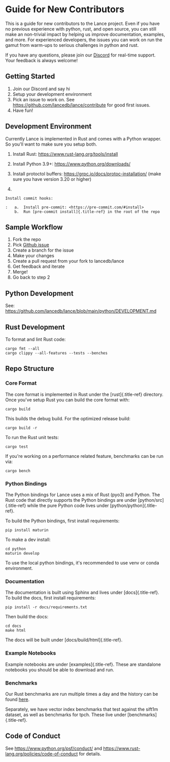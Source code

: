 # Guide for New Contributors

This is a guide for new contributors to the Lance project. Even if you
have no previous experience with python, rust, and open source, you can
still make an non-trivial impact by helping us improve documentation,
examples, and more. For experienced developers, the issues you can work
on run the gamut from warm-ups to serious challenges in python and rust.

If you have any questions, please join our
[Discord](https://discord.gg/zMM32dvNtd) for real-time support. Your
feedback is always welcome!

## Getting Started

1.  Join our Discord and say hi
2.  Setup your development environment
3.  Pick an issue to work on. See
    <https://github.com/lancedb/lance/contribute> for good first issues.
4.  Have fun!

## Development Environment

Currently Lance is implemented in Rust and comes with a Python wrapper.
So you\'ll want to make sure you setup both.

1.  Install Rust: <https://www.rust-lang.org/tools/install>

2.  Install Python 3.9+: <https://www.python.org/downloads/>

3.  Install protoctol buffers:
    <https://grpc.io/docs/protoc-installation/> (make sure you have
    version 3.20 or higher)

4.  

    Install commit hooks:

    :   a.  Install pre-commit: <https://pre-commit.com/#install>
        b.  Run [pre-commit install]{.title-ref} in the root of the repo

## Sample Workflow

1.  Fork the repo
2.  Pick [Github issue](https://github.com/lancedb/lance/issues)
3.  Create a branch for the issue
4.  Make your changes
5.  Create a pull request from your fork to lancedb/lance
6.  Get feedback and iterate
7.  Merge!
8.  Go back to step 2

## Python Development

See: <https://github.com/lancedb/lance/blob/main/python/DEVELOPMENT.md>

## Rust Development

To format and lint Rust code:

``` 
cargo fmt --all
cargo clippy --all-features --tests --benches
```

## Repo Structure

### Core Format

The core format is implemented in Rust under the [rust]{.title-ref}
directory. Once you\'ve setup Rust you can build the core format with:

``` 
cargo build
```

This builds the debug build. For the optimized release build:

``` 
cargo build -r
```

To run the Rust unit tests:

``` 
cargo test
```

If you\'re working on a performance related feature, benchmarks can be
run via:

``` 
cargo bench
```

### Python Bindings

The Python bindings for Lance uses a mix of Rust (pyo3) and Python. The
Rust code that directly supports the Python bindings are under
[python/src]{.title-ref} while the pure Python code lives under
[python/python]{.title-ref}.

To build the Python bindings, first install requirements:

``` 
pip install maturin
```

To make a dev install:

``` 
cd python
maturin develop
```

To use the local python bindings, it\'s recommended to use venv or conda
environment.

### Documentation

The documentation is built using Sphinx and lives under
[docs]{.title-ref}. To build the docs, first install requirements:

``` 
pip install -r docs/requirements.txt
```

Then build the docs:

``` 
cd docs
make html
```

The docs will be built under [docs/build/html]{.title-ref}.

### Example Notebooks

Example notebooks are under [examples]{.title-ref}. These are standalone
notebooks you should be able to download and run.

### Benchmarks

Our Rust benchmarks are run multiple times a day and the history can be
found [here](https://github.com/lancedb/lance-benchmark-results).

Separately, we have vector index benchmarks that test against the sift1m
dataset, as well as benchmarks for tpch. These live under
[benchmarks]{.title-ref}.

## Code of Conduct

See <https://www.python.org/psf/conduct/> and
<https://www.rust-lang.org/policies/code-of-conduct> for details.
